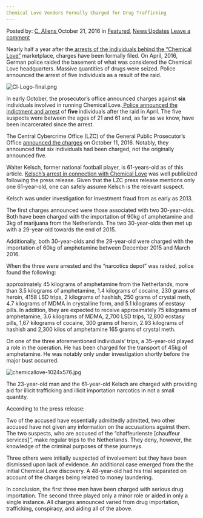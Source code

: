 ```yaml
---
Chemical Love Vendors Formally Charged for Drug Trafficking
---
```

<article class="post-listing post-15977 post type-post status-publish format-standard has-post-thumbnail hentry  tag-charged tag-chemical tag-drug tag-formally tag-love tag-trafficking tag-vendors">
    <div class="post-inner">
        <span>Posted by: <a href="https://www.deepdotweb.com/author/caliens/" title="">C. Aliens </a></span>
    <span>October 21, 2016</span>
    <span>in <a href="https://www.deepdotweb.com/category/deepdot-news/" rel="category tag">Featured</a>, <a href="https://www.deepdotweb.com/category/news-updates/" rel="category tag">News Updates</a></span>
    <span><a href="https://www.deepdotweb.com/2016/10/21/chemical-love-vendors-formally-charged-drug-trafficking/#respond">Leave a comment</a></span>
    </p>
    <div class="clear"></div>
    <div class="entry">
    <p>Nearly half a year after the<a href="https://www.deepdotweb.com/2016/05/17/dark-web-vendor-chemical-love-busted-50-kg-drugs-seized/"> arrests of the individuals behind the “Chemical Love”</a> marketplace, charges have been formally filed. On April, 2016, German police raided the basement of what was considered the Chemical Love headquarters. Massive quantities of drugs were seized. Police announced the arrest of five individuals as a result of the raid.</p>
    <p><img class="wp-image-15978 aligncenter" src="/imgs/2016/10/cl-logo-final-png.png" alt="Cl-Logo-final.png" srcset="/imgs/2016/10/cl-logo-final-png.png 362w, /imgs/2016/10/cl-logo-final-png-300x124.png 300w" sizes="(max-width: 362px) 100vw, 362px"/></p>
    <p>In early October, the prosecutor&#8217;s office announced charges against <strong>six </strong>individuals involved in running Chemical Love.<a href="http://www.stuttgarter-nachrichten.de/inhalt.affaere-um-walter-kelsch-bundesweiter-drogenring-ausgehoben.99efc357-376c-4f27-a9e1-2babeda92da9.html"> Police announced the indictment and arrest</a> of <strong>five </strong>individuals after the raid in April. The five suspects were between the ages of 21 and 61 and, as far as we know, have been incarcerated since the arrest.</p>
    <p>The Central Cybercrime Office (LZC) of the General Public Prosecutor&#8217;s Office <a href="http://www2.mjv.rlp.de/icc/justiz/nav/a0b/broker.jsp?uMen=a0bc3768-b0b2-11d4-a737-0050045687ab&amp;uCon=4f33243f-5e1b-7518-4119-d462e4e2711c&amp;uTem=aaaaaaaa-aaaa-aaaa-aaaa-000000000042">announced the charges</a> on October 11, 2016. Notably, they announced that six individuals had been charged, not the originally announced five.</p>
    <p>Walter Kelsch, former national football player, is 61-years-old as of this article. <a href="http://www.stuttgarter-nachrichten.de/inhalt.ermittlungen-gegen-walter-kelsch-ex-nationalspieler-in-schwierigkeiten.2be04ca8-b14a-40db-b829-b1e77bbb5021.html">Kelsch’s arrest in connection with Chemical Love</a> was well publicized following the press release. Given that the LZC press release mentions only one 61-year-old, one can safely assume Kelsch is the relevant suspect.</p>
    <p>Kelsch was under investigation for investment fraud from as early as 2013.</p>
    <p>The first charges announced were those associated with two 30-year-olds. Both have been charged with the importation of 90kg of amphetamine and 3kg of marijuana from the Netherlands. The two 30-year-olds then met up with a 29-year-old towards the end of 2015.</p>
    <p>Additionally, both 30-year-olds and the 29-year-old were charged with the importation of 60kg of amphetamine between December 2015 and March 2016.</p>
    <p>When the three were arrested and the “narcotics depot” was raided, police found the following:</p>
    <p>approximately 45 kilograms of amphetamine from the Netherlands, more than 3.5 kilograms of amphetamine, 1.4 kilograms of cocaine, 230 grams of heroin, 4158 LSD trips, 2 kilograms of hashish, 250 grams of crystal meth, 4.7 kilograms of MDMA in crystalline form, and 5.1 kilograms of ecstasy pills. In addition, they are expected to receive approximately 75 kilograms of amphetamine, 3.6 kilograms of MDMA, 2,700 LSD trips, 12,800 ecstasy pills, 1,67 kilograms of cocaine, 300 grams of heroin, 2.93 kilograms of hashish and 2,300 kilos of amphetamine 165 grams of crystal meth.</p>
    <p>On one of the three aforementioned individuals’ trips, a 35-year-old played a role in the operation. He has been charged for the transport of 45kg of amphetamine. He was notably only under investigation shortly before the major bust occurred.</p>
    <p><img class="wp-image-15979 aligncenter" src="/imgs/2016/10/chemicallove-1024x576-jpg.jpeg" alt="chemicallove-1024x576.jpg" srcset="/imgs/2016/10/chemicallove-1024x576-jpg.jpeg 1024w, /imgs/2016/10/chemicallove-1024x576-jpg-300x169.jpeg 300w" sizes="(max-width: 1024px) 100vw, 1024px"/></p>
    <p>The 23-year-old man and the 61-year-old Kelsch are charged with providing aid for illicit trafficking and illicit importation narcotics in not a small quantity.</p>
    <p>According to the press release:</p>
    <p>Two of the accused have essentially admittedly admitted, two other accused have not given any information on the accusations against them. The two suspects, who are accused of the &#8220;chaffeurienste [chauffeur services]&#8221;, make regular trips to the Netherlands. They deny, however, the knowledge of the criminal purposes of these journeys.</p>
    <p>Three others were initially suspected of involvement but they have been dismissed upon lack of evidence. An additional case emerged from the the initial Chemical Love discovery. A 48-year-old had his trial separated on account of the charges being related to money laundering.</p>
    <p>In conclusion, the first three men have been charged with serious drug importation. The second three played only a minor role or aided in only a single instance. All charges announced varied from drug importation, trafficking, conspiracy, and aiding all of the above.</p>
    </div>
    <span style="display:none"><a href="https://www.deepdotweb.com/tag/charged/" rel="tag">charged</a> <a href="https://www.deepdotweb.com/tag/chemical/" rel="tag">chemical</a>  <a href="https://www.deepdotweb.com/tag/formally/" rel="tag">formally</a> <a href="https://www.deepdotweb.com/tag/love/" rel="tag">love</a> <a href="https://www.deepdotweb.com/tag/trafficking/" rel="tag">trafficking</a> <a href="https://www.deepdotweb.com/tag/vendors/" rel="tag">vendors</a></span> <span style="display:none" class="updated">2016-10-21</span>
    <div style="display:none" class="vcard author" itemprop="author" itemscope itemtype="http://schema.org/Person"><strong class="fn" itemprop="name"><a href="https://www.deepdotweb.com/author/caliens/" title="Posts by C. Aliens" rel="author">C. Aliens</a></strong></div>
    </div>
</article>

